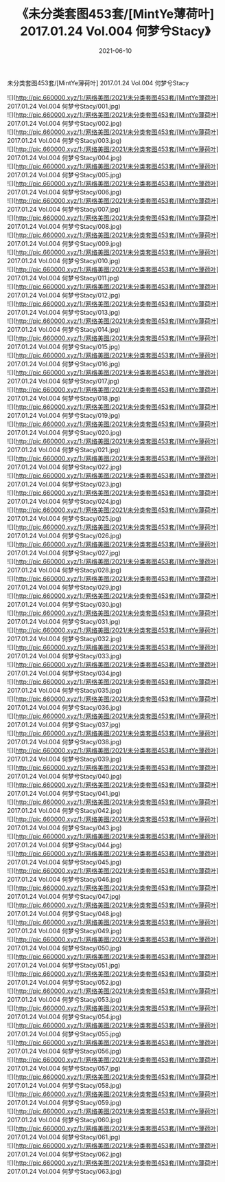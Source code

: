 ﻿---
layout: post
title:  《未分类套图453套/[MintYe薄荷叶] 2017.01.24 Vol.004 何梦兮Stacy》
date:   2021-06-10
img: http://pic.660000.xyz/1:/网络美图/2021/未分类套图453套/[MintYe薄荷叶] 2017.01.24 Vol.004 何梦兮Stacy/000.jpg
categories: [美女, 清纯, 唯美]
---

未分类套图453套/[MintYe薄荷叶] 2017.01.24 Vol.004 何梦兮Stacy

 ![](http://pic.660000.xyz/1:/网络美图/2021/未分类套图453套/[MintYe薄荷叶] 2017.01.24 Vol.004 何梦兮Stacy/001.jpg) <br>![](http://pic.660000.xyz/1:/网络美图/2021/未分类套图453套/[MintYe薄荷叶] 2017.01.24 Vol.004 何梦兮Stacy/002.jpg) <br>![](http://pic.660000.xyz/1:/网络美图/2021/未分类套图453套/[MintYe薄荷叶] 2017.01.24 Vol.004 何梦兮Stacy/003.jpg) <br>![](http://pic.660000.xyz/1:/网络美图/2021/未分类套图453套/[MintYe薄荷叶] 2017.01.24 Vol.004 何梦兮Stacy/004.jpg) <br>![](http://pic.660000.xyz/1:/网络美图/2021/未分类套图453套/[MintYe薄荷叶] 2017.01.24 Vol.004 何梦兮Stacy/005.jpg) <br>![](http://pic.660000.xyz/1:/网络美图/2021/未分类套图453套/[MintYe薄荷叶] 2017.01.24 Vol.004 何梦兮Stacy/006.jpg) <br>![](http://pic.660000.xyz/1:/网络美图/2021/未分类套图453套/[MintYe薄荷叶] 2017.01.24 Vol.004 何梦兮Stacy/007.jpg) <br>![](http://pic.660000.xyz/1:/网络美图/2021/未分类套图453套/[MintYe薄荷叶] 2017.01.24 Vol.004 何梦兮Stacy/008.jpg) <br>![](http://pic.660000.xyz/1:/网络美图/2021/未分类套图453套/[MintYe薄荷叶] 2017.01.24 Vol.004 何梦兮Stacy/009.jpg) <br>![](http://pic.660000.xyz/1:/网络美图/2021/未分类套图453套/[MintYe薄荷叶] 2017.01.24 Vol.004 何梦兮Stacy/010.jpg) <br>![](http://pic.660000.xyz/1:/网络美图/2021/未分类套图453套/[MintYe薄荷叶] 2017.01.24 Vol.004 何梦兮Stacy/011.jpg) <br>![](http://pic.660000.xyz/1:/网络美图/2021/未分类套图453套/[MintYe薄荷叶] 2017.01.24 Vol.004 何梦兮Stacy/012.jpg) <br>![](http://pic.660000.xyz/1:/网络美图/2021/未分类套图453套/[MintYe薄荷叶] 2017.01.24 Vol.004 何梦兮Stacy/013.jpg) <br>![](http://pic.660000.xyz/1:/网络美图/2021/未分类套图453套/[MintYe薄荷叶] 2017.01.24 Vol.004 何梦兮Stacy/014.jpg) <br>![](http://pic.660000.xyz/1:/网络美图/2021/未分类套图453套/[MintYe薄荷叶] 2017.01.24 Vol.004 何梦兮Stacy/015.jpg) <br>![](http://pic.660000.xyz/1:/网络美图/2021/未分类套图453套/[MintYe薄荷叶] 2017.01.24 Vol.004 何梦兮Stacy/016.jpg) <br>![](http://pic.660000.xyz/1:/网络美图/2021/未分类套图453套/[MintYe薄荷叶] 2017.01.24 Vol.004 何梦兮Stacy/017.jpg) <br>![](http://pic.660000.xyz/1:/网络美图/2021/未分类套图453套/[MintYe薄荷叶] 2017.01.24 Vol.004 何梦兮Stacy/018.jpg) <br>![](http://pic.660000.xyz/1:/网络美图/2021/未分类套图453套/[MintYe薄荷叶] 2017.01.24 Vol.004 何梦兮Stacy/019.jpg) <br>![](http://pic.660000.xyz/1:/网络美图/2021/未分类套图453套/[MintYe薄荷叶] 2017.01.24 Vol.004 何梦兮Stacy/020.jpg) <br>![](http://pic.660000.xyz/1:/网络美图/2021/未分类套图453套/[MintYe薄荷叶] 2017.01.24 Vol.004 何梦兮Stacy/021.jpg) <br>![](http://pic.660000.xyz/1:/网络美图/2021/未分类套图453套/[MintYe薄荷叶] 2017.01.24 Vol.004 何梦兮Stacy/022.jpg) <br>![](http://pic.660000.xyz/1:/网络美图/2021/未分类套图453套/[MintYe薄荷叶] 2017.01.24 Vol.004 何梦兮Stacy/023.jpg) <br>![](http://pic.660000.xyz/1:/网络美图/2021/未分类套图453套/[MintYe薄荷叶] 2017.01.24 Vol.004 何梦兮Stacy/024.jpg) <br>![](http://pic.660000.xyz/1:/网络美图/2021/未分类套图453套/[MintYe薄荷叶] 2017.01.24 Vol.004 何梦兮Stacy/025.jpg) <br>![](http://pic.660000.xyz/1:/网络美图/2021/未分类套图453套/[MintYe薄荷叶] 2017.01.24 Vol.004 何梦兮Stacy/026.jpg) <br>![](http://pic.660000.xyz/1:/网络美图/2021/未分类套图453套/[MintYe薄荷叶] 2017.01.24 Vol.004 何梦兮Stacy/027.jpg) <br>![](http://pic.660000.xyz/1:/网络美图/2021/未分类套图453套/[MintYe薄荷叶] 2017.01.24 Vol.004 何梦兮Stacy/028.jpg) <br>![](http://pic.660000.xyz/1:/网络美图/2021/未分类套图453套/[MintYe薄荷叶] 2017.01.24 Vol.004 何梦兮Stacy/029.jpg) <br>![](http://pic.660000.xyz/1:/网络美图/2021/未分类套图453套/[MintYe薄荷叶] 2017.01.24 Vol.004 何梦兮Stacy/030.jpg) <br>![](http://pic.660000.xyz/1:/网络美图/2021/未分类套图453套/[MintYe薄荷叶] 2017.01.24 Vol.004 何梦兮Stacy/031.jpg) <br>![](http://pic.660000.xyz/1:/网络美图/2021/未分类套图453套/[MintYe薄荷叶] 2017.01.24 Vol.004 何梦兮Stacy/032.jpg) <br>![](http://pic.660000.xyz/1:/网络美图/2021/未分类套图453套/[MintYe薄荷叶] 2017.01.24 Vol.004 何梦兮Stacy/033.jpg) <br>![](http://pic.660000.xyz/1:/网络美图/2021/未分类套图453套/[MintYe薄荷叶] 2017.01.24 Vol.004 何梦兮Stacy/034.jpg) <br>![](http://pic.660000.xyz/1:/网络美图/2021/未分类套图453套/[MintYe薄荷叶] 2017.01.24 Vol.004 何梦兮Stacy/035.jpg) <br>![](http://pic.660000.xyz/1:/网络美图/2021/未分类套图453套/[MintYe薄荷叶] 2017.01.24 Vol.004 何梦兮Stacy/036.jpg) <br>![](http://pic.660000.xyz/1:/网络美图/2021/未分类套图453套/[MintYe薄荷叶] 2017.01.24 Vol.004 何梦兮Stacy/037.jpg) <br>![](http://pic.660000.xyz/1:/网络美图/2021/未分类套图453套/[MintYe薄荷叶] 2017.01.24 Vol.004 何梦兮Stacy/038.jpg) <br>![](http://pic.660000.xyz/1:/网络美图/2021/未分类套图453套/[MintYe薄荷叶] 2017.01.24 Vol.004 何梦兮Stacy/039.jpg) <br>![](http://pic.660000.xyz/1:/网络美图/2021/未分类套图453套/[MintYe薄荷叶] 2017.01.24 Vol.004 何梦兮Stacy/040.jpg) <br>![](http://pic.660000.xyz/1:/网络美图/2021/未分类套图453套/[MintYe薄荷叶] 2017.01.24 Vol.004 何梦兮Stacy/041.jpg) <br>![](http://pic.660000.xyz/1:/网络美图/2021/未分类套图453套/[MintYe薄荷叶] 2017.01.24 Vol.004 何梦兮Stacy/042.jpg) <br>![](http://pic.660000.xyz/1:/网络美图/2021/未分类套图453套/[MintYe薄荷叶] 2017.01.24 Vol.004 何梦兮Stacy/043.jpg) <br>![](http://pic.660000.xyz/1:/网络美图/2021/未分类套图453套/[MintYe薄荷叶] 2017.01.24 Vol.004 何梦兮Stacy/044.jpg) <br>![](http://pic.660000.xyz/1:/网络美图/2021/未分类套图453套/[MintYe薄荷叶] 2017.01.24 Vol.004 何梦兮Stacy/045.jpg) <br>![](http://pic.660000.xyz/1:/网络美图/2021/未分类套图453套/[MintYe薄荷叶] 2017.01.24 Vol.004 何梦兮Stacy/046.jpg) <br>![](http://pic.660000.xyz/1:/网络美图/2021/未分类套图453套/[MintYe薄荷叶] 2017.01.24 Vol.004 何梦兮Stacy/047.jpg) <br>![](http://pic.660000.xyz/1:/网络美图/2021/未分类套图453套/[MintYe薄荷叶] 2017.01.24 Vol.004 何梦兮Stacy/048.jpg) <br>![](http://pic.660000.xyz/1:/网络美图/2021/未分类套图453套/[MintYe薄荷叶] 2017.01.24 Vol.004 何梦兮Stacy/049.jpg) <br>![](http://pic.660000.xyz/1:/网络美图/2021/未分类套图453套/[MintYe薄荷叶] 2017.01.24 Vol.004 何梦兮Stacy/050.jpg) <br>![](http://pic.660000.xyz/1:/网络美图/2021/未分类套图453套/[MintYe薄荷叶] 2017.01.24 Vol.004 何梦兮Stacy/051.jpg) <br>![](http://pic.660000.xyz/1:/网络美图/2021/未分类套图453套/[MintYe薄荷叶] 2017.01.24 Vol.004 何梦兮Stacy/052.jpg) <br>![](http://pic.660000.xyz/1:/网络美图/2021/未分类套图453套/[MintYe薄荷叶] 2017.01.24 Vol.004 何梦兮Stacy/053.jpg) <br>![](http://pic.660000.xyz/1:/网络美图/2021/未分类套图453套/[MintYe薄荷叶] 2017.01.24 Vol.004 何梦兮Stacy/054.jpg) <br>![](http://pic.660000.xyz/1:/网络美图/2021/未分类套图453套/[MintYe薄荷叶] 2017.01.24 Vol.004 何梦兮Stacy/055.jpg) <br>![](http://pic.660000.xyz/1:/网络美图/2021/未分类套图453套/[MintYe薄荷叶] 2017.01.24 Vol.004 何梦兮Stacy/056.jpg) <br>![](http://pic.660000.xyz/1:/网络美图/2021/未分类套图453套/[MintYe薄荷叶] 2017.01.24 Vol.004 何梦兮Stacy/057.jpg) <br>![](http://pic.660000.xyz/1:/网络美图/2021/未分类套图453套/[MintYe薄荷叶] 2017.01.24 Vol.004 何梦兮Stacy/058.jpg) <br>![](http://pic.660000.xyz/1:/网络美图/2021/未分类套图453套/[MintYe薄荷叶] 2017.01.24 Vol.004 何梦兮Stacy/059.jpg) <br>![](http://pic.660000.xyz/1:/网络美图/2021/未分类套图453套/[MintYe薄荷叶] 2017.01.24 Vol.004 何梦兮Stacy/060.jpg) <br>![](http://pic.660000.xyz/1:/网络美图/2021/未分类套图453套/[MintYe薄荷叶] 2017.01.24 Vol.004 何梦兮Stacy/061.jpg) <br>![](http://pic.660000.xyz/1:/网络美图/2021/未分类套图453套/[MintYe薄荷叶] 2017.01.24 Vol.004 何梦兮Stacy/062.jpg) <br>![](http://pic.660000.xyz/1:/网络美图/2021/未分类套图453套/[MintYe薄荷叶] 2017.01.24 Vol.004 何梦兮Stacy/063.jpg) <br>